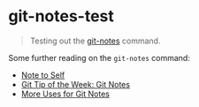 # git-notes-test

> Testing out the
> [git-notes](https://www.kernel.org/pub/software/scm/git/docs/git-notes.html)
> command.

Some further reading on the `git-notes` command:

- [Note to Self](http://git-scm.com/blog/2010/08/25/notes.html)
- [Git Tip of the Week: Git Notes](http://alblue.bandlem.com/2011/11/git-tip-of-week-git-notes.html)
- [More Uses for Git Notes](http://blog.adamspiers.org/2013/10/02/more-uses-for-git-notes/)
